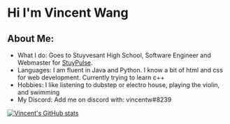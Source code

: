 # Hi I'm Vincent Wang
## About Me:
* What I do: Goes to Stuyvesant High School, Software Engineer and Webmaster for [StuyPulse](https://github.com/StuyPulse). 
* Languages: I am fluent in Java and Python. I know a bit of html and css for web development. Currently trying to learn c++
* Hobbies: I like listening to dubstep or electro house, playing the violin, and swimming
* My Discord: Add me on discord with: vincentw#8239

[![Vincent's GitHub stats](https://github-readme-stats.vercel.app/api?username=definatelyVincentWang&show_icons=true&theme=dark)](https://github.com/definatelyVincentWang/github-readme-stats)
